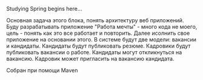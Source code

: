 Studying Spring begins here...

Основная задача этого блока, понять архитектуру веб приложений.
Буду разрабатывать приложение "Работа мечты" - много кода не моего, цель - понять как это все работает и повторить. Далее исолнить свое приложение на основании этого.
В системе будут две модели: вакансии и кандидаты. Кандидаты будут публиковать резюме. Кадровики будут публиковать вакансии о работе.
Кандидаты могут откликнуться на вакансию. Кадровик может пригласить на вакансию кандидата.

Собран при помощи Maven
